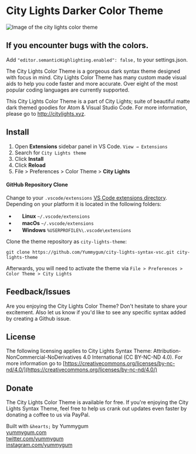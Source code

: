 # City Lights Darker Color Theme 

![Image of the city lights color theme](https://citylights.xyz/assets/images/theme/vsc-syntax.png)

## If you encounter bugs with the colors.
Add `"editor.semanticHighlighting.enabled": false,` to your settings.json.

The City Lights Color Theme is a gorgeous dark syntax theme designed with focus in mind. City Lights Color Theme has many custom made visual aids to help you code faster and more accurate. Over eight of the most popular coding languages are currently supported.

This City Lights Color Theme is a part of City Lights; suite of beautiful matte dark themed goodies for Atom & Visual Studio Code. For more information, please go to http://citylights.xyz.

## Install
1. Open **Extensions** sidebar panel in VS Code. `View → Extensions`
1. Search for `City Lights theme`
1. Click **Install**
1. Click **Reload**
1. File > Preferences > Color Theme > **City Lights**


#### GitHub Repository Clone
Change to your `.vscode/extensions` [VS Code extensions directory](https://code.visualstudio.com/docs/extensions/install-extension#_side-loading).
Depending on your platform it is located in the following folders:

  - <img src="https://www.kernel.org/theme/images/logos/favicon.png" width=16 height=16/> **Linux** `~/.vscode/extensions`
  - <img src="https://developer.apple.com/favicon.ico" width=16 height=16/> **macOs** `~/.vscode/extensions`
  - <img src="https://www.microsoft.com/favicon.ico" width=16 height=16/> **Windows** `%USERPROFILE%\.vscode\extensions`

Clone the theme repository as `city-lights-theme`:

```shell
git clone https://github.com/Yummygum/city-lights-syntax-vsc.git city-lights-theme
```
Afterwards, you will need to activate the theme via
`File > Preferences > Color Theme > City Lights`


## Feedback/Issues
Are you enjoying the City Lights Color Theme? Don't hesitate to share your excitement. Also let us know if you'd like to see any specific syntax added by creating a Github issue.

## License
The following licensing applies to City Lights Syntax Theme: Attribution-NonCommercial-NoDerivatives 4.0 International (CC BY-NC-ND 4.0). For more information go to [https://creativecommons.org/licenses/by-nc-nd/4.0/](https://creativecommons.org/licenses/by-nc-nd/4.0/)

## Donate
The City Lights Color Theme is available for free. If you're enjoying the City Lights Syntax Theme, feel free to help us crank out updates even faster by donating a coffee to us via PayPal.

Built with `&hearts;` by Yummygum <br/>
[yummygum.com](https://yummygum.com) <br/>
[twitter.com/yummygum](http://twitter.com/yummygum) <br/>
[instagram.com/yummygum](https://instagram.com/yummygum) <br/>
